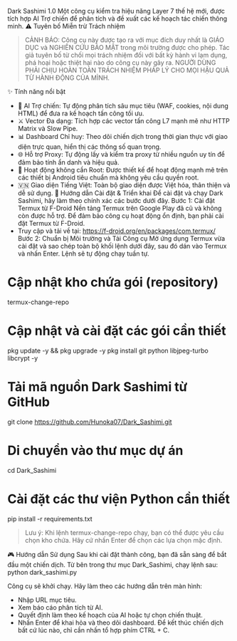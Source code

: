 Dark Sashimi 1.0
Một công cụ kiểm tra hiệu năng Layer 7 thế hệ mới, được tích hợp AI Trợ chiến để phân tích và đề xuất các kế hoạch tác chiến thông minh.
⚠️ Tuyên bố Miễn trừ Trách nhiệm
> CẢNH BÁO: Công cụ này được tạo ra với mục đích duy nhất là GIÁO DỤC và NGHIÊN CỨU BẢO MẬT trong môi trường được cho phép. Tác giả tuyên bố từ chối mọi trách nhiệm đối với bất kỳ hành vi lạm dụng, phá hoại hoặc thiệt hại nào do công cụ này gây ra.
> NGƯỜI DÙNG PHẢI CHỊU HOÀN TOÀN TRÁCH NHIỆM PHÁP LÝ CHO MỌI HẬU QUẢ TỪ HÀNH ĐỘNG CỦA MÌNH.
> 
✨ Tính năng nổi bật
 * 🧠 AI Trợ chiến: Tự động phân tích sâu mục tiêu (WAF, cookies, nội dung HTML) để đưa ra kế hoạch tấn công tối ưu.
 * ⚔️ Vector Đa dạng: Tích hợp các vector tấn công L7 mạnh mẽ như HTTP Matrix và Slow Pipe.
 * 📊 Dashboard Chỉ huy: Theo dõi chiến dịch trong thời gian thực với giao diện trực quan, hiển thị các thông số quan trọng.
 * 🌐 Hỗ trợ Proxy: Tự động lấy và kiểm tra proxy từ nhiều nguồn uy tín để đảm bảo tính ẩn danh và hiệu quả.
 * 📱 Hoạt động không cần Root: Được thiết kế để hoạt động mạnh mẽ trên các thiết bị Android tiêu chuẩn mà không yêu cầu quyền root.
 * 🇻🇳 Giao diện Tiếng Việt: Toàn bộ giao diện được Việt hóa, thân thiện và dễ sử dụng.
🚀 Hướng dẫn Cài đặt & Triển khai
Để cài đặt và chạy Dark Sashimi, hãy làm theo chính xác các bước dưới đây.
Bước 1: Cài đặt Termux từ F-Droid
Nền tảng Termux trên Google Play đã cũ và không còn được hỗ trợ. Để đảm bảo công cụ hoạt động ổn định, bạn phải cài đặt Termux từ F-Droid.
 * Truy cập và tải về tại: https://f-droid.org/en/packages/com.termux/
Bước 2: Chuẩn bị Môi trường và Tải Công cụ
Mở ứng dụng Termux vừa cài đặt và sao chép toàn bộ khối lệnh dưới đây, sau đó dán vào Termux và nhấn Enter. Lệnh sẽ tự động chạy tuần tự.
# Cập nhật kho chứa gói (repository)
termux-change-repo

# Cập nhật và cài đặt các gói cần thiết
pkg update -y && pkg upgrade -y
pkg install git python libjpeg-turbo libcrypt -y

# Tải mã nguồn Dark Sashimi từ GitHub
git clone https://github.com/Hunoka07/Dark_Sashimi.git

# Di chuyển vào thư mục dự án
cd Dark_Sashimi

# Cài đặt các thư viện Python cần thiết
pip install -r requirements.txt

> Lưu ý: Khi lệnh termux-change-repo chạy, bạn có thể được yêu cầu chọn kho chứa. Hãy cứ nhấn Enter để chọn các lựa chọn mặc định.
> 
🎮 Hướng dẫn Sử dụng
Sau khi cài đặt thành công, bạn đã sẵn sàng để bắt đầu một chiến dịch.
Từ bên trong thư mục Dark_Sashimi, chạy lệnh sau:
python dark_sashimi.py

Công cụ sẽ khởi chạy. Hãy làm theo các hướng dẫn trên màn hình:
 * Nhập URL mục tiêu.
 * Xem báo cáo phân tích từ AI.
 * Quyết định làm theo kế hoạch của AI hoặc tự chọn chiến thuật.
 * Nhấn Enter để khai hỏa và theo dõi dashboard.
Để kết thúc chiến dịch bất cứ lúc nào, chỉ cần nhấn tổ hợp phím CTRL + C.
